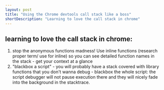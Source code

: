 ```yaml
---
layout: post
title: "Using the Chrome devtools call stack like a boss"
shortDescription: "Learning to love the call stack in chrome"
---
```

## learning to love the call stack in chrome:

1. stop the anonymous functions madness! Use inline functions (research proper term/ use for inline) so you can see detailed function names in the stack - get your context at a glance
2. "blackbox a script" - you will probably have a stack covered with library functions that you don't wanna debug - blackbox the whole script: the script debugger will not pause execution there and they will nicely fade into the background in the stacktrace.